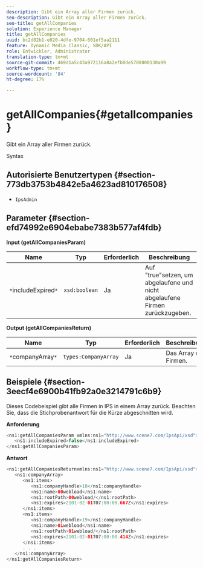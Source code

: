 ```yaml
---
description: Gibt ein Array aller Firmen zurück.
seo-description: Gibt ein Array aller Firmen zurück.
seo-title: getAllCompanies
solution: Experience Manager
title: getAllCompanies
uuid: bc2d82b1-e020-4dfe-9704-601ef5aa2111
feature: Dynamic Media Classic, SDK/API
role: Entwickler, Administrator
translation-type: tm+mt
source-git-commit: 469d1a5c43a972116a8a2efb0de5708800130a99
workflow-type: tm+mt
source-wordcount: '84'
ht-degree: 17%

---
```



# getAllCompanies{#getallcompanies}

Gibt ein Array aller Firmen zurück.

Syntax

## Autorisierte Benutzertypen {#section-773db3753b4842e5a4623ad810176508}

* `IpsAdmin`

## Parameter {#section-efd74992e6904ebabe7383b577af4fdb}

**Input (getAllCompaniesParam)**

| Name | Typ | Erforderlich | Beschreibung |
|---|---|---|---|
| `*`includeExpired`*` | `xsd:boolean` | Ja | Auf &quot;true&quot;setzen, um abgelaufene und nicht abgelaufene Firmen zurückzugeben. |

**Output (getAllCompaniesReturn)**

| Name | Typ | Erforderlich | Beschreibung |
|---|---|---|---|
| `*`companyArray`*` | `types:CompanyArray` | Ja | Das Array der Firmen. |

## Beispiele {#section-3eecf4e6900b41fb92a0e3214791c6b9}

Dieses Codebeispiel gibt alle Firmen in IPS in einem Array zurück. Beachten Sie, dass die Stichprobenantwort für die Kürze abgeschnitten wird.

**Anforderung**

```java
<ns1:getAllCompaniesParam xmlns:ns1="http://www.scene7.com/IpsApi/xsd">
   <ns1:includeExpired>false</ns1:includeExpired>
</ns1:getAllCompaniesParam>
```

**Antwort**

```java
<ns1:getAllCompaniesReturnxmlns:ns1="http://www.scene7.com/IpsApi/xsd">
   <ns1:companyArray>
      <ns1:items>
         <ns1:companyHandle>18</ns1:companyHandle>
         <ns1:name>00webload</ns1:name>
         <ns1:rootPath>00webload/</ns1:rootPath>
         <ns1:expires>2101-02-01T07:00:00.667Z</ns1:expires>
      </ns1:items>
      <ns1:items>
         <ns1:companyHandle>19</ns1:companyHandle>
         <ns1:name>01webload</ns1:name>
         <ns1:rootPath>01webload/</ns1:rootPath>
         <ns1:expires>2101-02-01T07:00:00.414Z</ns1:expires>
      </ns1:items>
      . . .
   </ns1:companyArray>
</ns1:getAllCompaniesReturn>
```

